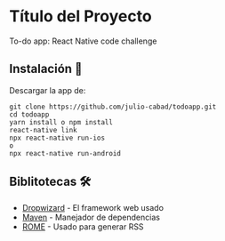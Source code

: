 # Título del Proyecto

To-do app: React Native code challenge

## Instalación 🔧
Descargar la app de:

```
git clone https://github.com/julio-cabad/todoapp.git
cd todoapp
yarn install o npm install
react-native link
npx react-native run-ios
o
npx react-native run-android
```

## Biblitotecas 🛠️
* [Dropwizard](http://www.dropwizard.io/1.0.2/docs/) - El framework web usado
* [Maven](https://maven.apache.org/) - Manejador de dependencias
* [ROME](https://rometools.github.io/rome/) - Usado para generar RSS
